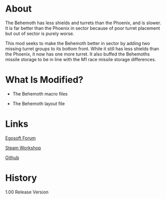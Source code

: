 # About

The Behemoth has less shields and turrets than the Phoenix, and is slower. It is far better than the Phoenix in sector because of poor turret placement but out of sector is purely worse.

This mod seeks to make the Behemoth better in sector by adding two missing turret groups to its bottom front. While it still has less shields than the Phoenix, it now has one more turret. It also buffed the Behemoths missile storage to be in line with the M1 race missile storage differences.

# What Is Modified?

* The Behemoth macro files

* The Behemoth layout file

# Links

[Egosoft Forum](https://forum.egosoft.com/viewtopic.php?f=181&t=419907&p=4896192)

[Steam Workshop](https://steamcommunity.com/sharedfiles/filedetails/?id=1911929614)

[Github](https://github.com/rovermicrover/x4-improved-behemoth)

# History

1.00 Release Version